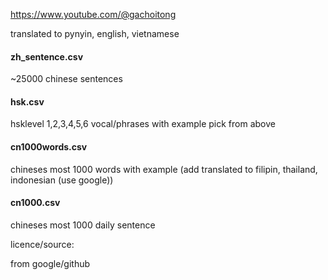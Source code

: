 


https://www.youtube.com/@gachoitong

translated to pynyin, english, vietnamese

<h4> zh_sentence.csv</h4> 

~25000 chinese sentences

<h4>hsk.csv</h4> 

hsklevel 1,2,3,4,5,6 vocal/phrases with example pick from above

<h4>cn1000words.csv</h4> 

chineses most 1000 words with example (add translated to filipin, thailand, indonesian (use google))

<h4>cn1000.csv</h4> 

chineses most 1000 daily sentence



licence/source:

from google/github
